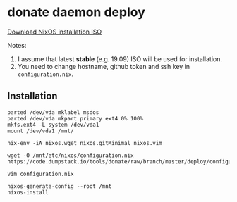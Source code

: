 # donate daemon deploy

[Download NixOS installation ISO](https://nixos.org/nixos/download.html)

Notes:
1. I assume that latest **stable** (e.g. 19.09) ISO will be used for installation.
2. You need to change hostname, github token and ssh key in `configuration.nix`.

## Installation

    parted /dev/vda mklabel msdos
    parted /dev/vda mkpart primary ext4 0% 100%
    mkfs.ext4 -L system /dev/vda1
    mount /dev/vda1 /mnt/

    nix-env -iA nixos.wget nixos.gitMinimal nixos.vim

    wget -O /mnt/etc/nixos/configuration.nix https://code.dumpstack.io/tools/donate/raw/branch/master/deploy/configuration.nix

    vim configuration.nix

    nixos-generate-config --root /mnt
    nixos-install
